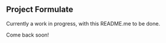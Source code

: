 ## Project Formulate

Currently a work in progress, with this README.me to be done.

Come back soon!